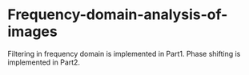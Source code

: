 # Frequency-domain-analysis-of-images

Filtering in frequency domain is implemented in Part1.
Phase shifting is implemented in Part2.
